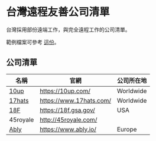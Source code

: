 # 台灣遠程友善公司清單

台灣採用部份遠端工作，與完全遠程工作的公司清單。

範例檔案可參考 [這份](/company-profiles/example.md)。

## 公司清單

名稱 | 官網 | 公司所在地
------------ | ------- | -------
[10up](/company-profiles/10up.md) | https://10up.com/ | Worldwide
[17hats](/company-profiles/17hats.md) | https://www.17hats.com/ | Worldwide
[18F](/company-profiles/18f.md) | https://18f.gsa.gov/ | USA
45royale | http://45royale.com/ |
[Ably](/company-profiles/ably.md) | https://www.ably.io/ | Europe
